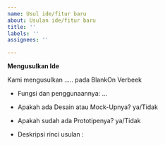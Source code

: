 ```yaml
---
name: Usul ide/fitur baru
about: Usulan ide/fitur baru
title: ''
labels: ''
assignees: ''

---
```


**Mengusulkan Ide**

Kami mengusulkan ..... pada BlankOn Verbeek

 - Fungsi dan penggunaannya: ...

 - Apakah ada Desain atau Mock-Upnya? ya/Tidak
 - Apakah sudah ada Prototipenya? ya/Tidak
 - Deskripsi rinci usulan :

